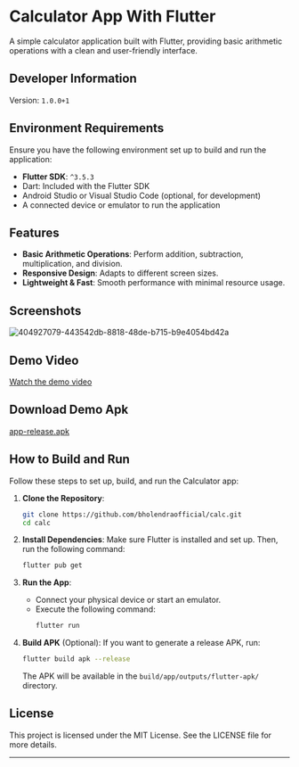 # Calculator App With Flutter

A simple calculator application built with Flutter, providing basic arithmetic operations with a clean and user-friendly interface.

## Developer Information
Version: `1.0.0+1`

## Environment Requirements
Ensure you have the following environment set up to build and run the application:

- **Flutter SDK**: `^3.5.3`
- Dart: Included with the Flutter SDK
- Android Studio or Visual Studio Code (optional, for development)
- A connected device or emulator to run the application

## Features
- **Basic Arithmetic Operations**: Perform addition, subtraction, multiplication, and division.
- **Responsive Design**: Adapts to different screen sizes.
- **Lightweight & Fast**: Smooth performance with minimal resource usage.

## Screenshots
![404927079-443542db-8818-48de-b715-b9e4054bd42a](https://github.com/user-attachments/assets/e5db9347-b4dc-479a-a559-3c7e6fe63f32)


## Demo Video
[Watch the demo video](https://github.com/user-attachments/assets/c4f3275c-2232-43c3-af49-94444d0aed58)


## Download Demo Apk
[app-release.apk](https://github.com/bholendraofficial/calc/raw/refs/heads/master/design/app-release.apk)

## How to Build and Run
Follow these steps to set up, build, and run the Calculator app:

1. **Clone the Repository**:
   ```bash
   git clone https://github.com/bholendraofficial/calc.git
   cd calc
   ```

2. **Install Dependencies**:
   Make sure Flutter is installed and set up. Then, run the following command:
   ```bash
   flutter pub get
   ```

3. **Run the App**:
   - Connect your physical device or start an emulator.
   - Execute the following command:
     ```bash
     flutter run
     ```

4. **Build APK** (Optional):
   If you want to generate a release APK, run:
   ```bash
   flutter build apk --release
   ```
   The APK will be available in the `build/app/outputs/flutter-apk/` directory.

## License
This project is licensed under the MIT License. See the LICENSE file for more details.

---
